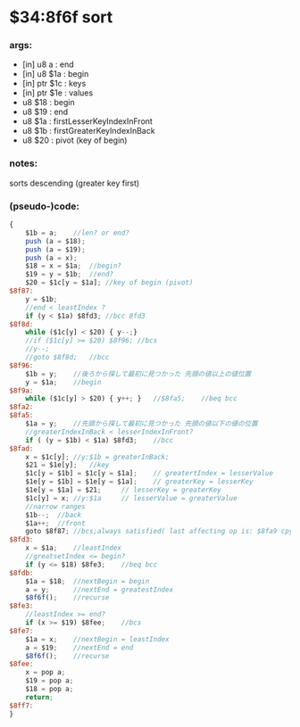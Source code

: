 ﻿
# $34:8f6f sort



### args:
+ [in] u8 a : end
+ [in] u8 $1a : begin
+ [in] ptr $1c : keys
+ [in] ptr $1e : values
+	u8 $18 : begin
+	u8 $19 : end
+	u8 $1a : firstLesserKeyIndexInFront
+	u8 $1b : firstGreaterKeyIndexInBack
+	u8 $20 : pivot (key of begin)

### notes:
sorts descending (greater key first)

### (pseudo-)code:
```js
{
	$1b = a;	//len? or end?
	push (a = $18);
	push (a = $19);
	push (a = x);
	$18 = x = $1a;	//begin?
	$19 = y = $1b;	//end?
	$20 = $1c[y = $1a];	//key of begin (pivot)
$8f87:
	y = $1b;
	//end < leastIndex ?	
	if (y < $1a) $8fd3;	//bcc 8fd3
$8f8d:
	while ($1c[y] < $20) { y--;}
	//if ($1c[y] >= $20) $8f96;	//bcs
	//y--;
	//goto $8f8d;	//bcc
$8f96:
	$1b = y;	//後ろから探して最初に見つかった 先頭の値以上の値位置
	y = $1a;	//begin
$8f9a:
	while ($1c[y] > $20) { y++; }	//$8fa5;	//beq bcc
$8fa2:
$8fa5:
	$1a = y;	//先頭から探して最初に見つかった 先頭の値以下の値の位置
	//greaterIndexInBack < lesserIndexInFront?
	if ( (y = $1b) < $1a) $8fd3;	//bcc
$8fad:
	x = $1c[y];	//y:$1b = greaterInBack;
	$21 = $1e[y];	//key
	$1c[y = $1b] = $1c[y = $1a];	// greatertIndex = lesserValue
	$1e[y = $1b] = $1e[y = $1a];	// greaterKey = lesserKey
	$1e[y = $1a] = $21;		// lesserKey = greaterKey
	$1c[y] = x;	//y:$1a		// lesserValue = greaterValue
	//narrow ranges
	$1b--;	//back
	$1a++;	//front
	goto $8f87;	//bcs;always satisfied( last affecting op is: $8fa9 cpy $1a)
$8fd3:
	x = $1a;	//leastIndex
	//greatsetIndex <= begin?
	if (y <= $18) $8fe3;	//beq bcc
$8fdb:
	$1a = $18;	//nextBegin = begin
	a = y;		//nextEnd = greatestIndex
	$8f6f();	//recurse
$8fe3:
	//leastIndex >= end?
	if (x >= $19) $8fee;	//bcs
$8fe7:
	$1a = x;	//nextBegin = leastIndex
	a = $19;	//nextEnd = end
	$8f6f();	//recurse
$8fee:
	x = pop a;
	$19 = pop a;
	$18 = pop a;
	return;
$8ff7:
}
```



